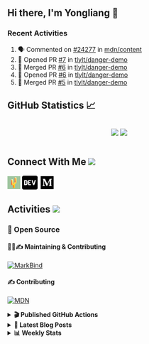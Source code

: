 ## Hi there, I'm Yongliang 👋

### Recent Activities

<!--START_SECTION:activity-->
1. 🗣 Commented on [#24277](https://github.com/mdn/content/issues/24277) in [mdn/content](https://github.com/mdn/content)
2. 💪 Opened PR [#7](https://github.com/tlylt/danger-demo/pull/7) in [tlylt/danger-demo](https://github.com/tlylt/danger-demo)
3. 🎉 Merged PR [#6](https://github.com/tlylt/danger-demo/pull/6) in [tlylt/danger-demo](https://github.com/tlylt/danger-demo)
4. 💪 Opened PR [#6](https://github.com/tlylt/danger-demo/pull/6) in [tlylt/danger-demo](https://github.com/tlylt/danger-demo)
5. 🎉 Merged PR [#5](https://github.com/tlylt/danger-demo/pull/5) in [tlylt/danger-demo](https://github.com/tlylt/danger-demo)
<!--END_SECTION:activity-->

## GitHub Statistics :chart_with_upwards_trend:
<div align="center">
<div style="display: flex; align-items: center; justify-content: center;">

[![](https://github-readme-stats-tlylt.vercel.app/api?username=tlylt&show_icons=true&theme=tokyonight&hide_border=true&locale=en)](https://github.com/tlylt)
[![](https://github-readme-streak-stats.herokuapp.com/?user=tlylt&theme=tokyonight&hide_border=true)](https://github.com/tlylt)
</div>
</div>

## Connect With Me <img src="https://media.giphy.com/media/2wh5K5yE3ulp3xgYcG/giphy-downsized.gif" width="30">

<a href="https://www.yongliangliu.com/" target="_blank"><img align="center" src="static/site-icon.png" alt="yongliangliu.com" height="29" width="29" /></a>
<a href="https://dev.to/tlylt" target="_blank"><img align="center" src="static/dev-badge.svg" alt="dev.to/tlylt" height="35" width="35" /></a>
<a href="https://tlylt.medium.com" target="_blank"><img align="center" src="static/medium.png" alt="tlylt.medium.com" height="35" width="35" /></a>

## Activities <img src="https://media.giphy.com/media/WUlplcMpOCEmTGBtBW/giphy.gif" width="30">

### 🔭 Open Source

#### 👷‍♂️✍️ Maintaining & Contributing
[![MarkBind](https://github-readme-stats-tlylt.vercel.app/api/pin/?username=markbind&repo=markbind)](https://github.com/MarkBind/markbind)

#### ✍️ Contributing
[![MDN](https://github-readme-stats-tlylt.vercel.app/api/pin/?username=mdn&repo=content)](https://github.com/mdn/content)

<details>
<summary> <b>🎬 Published GitHub Actions </b> </summary>

[![install-graphviz](https://github-readme-stats-tlylt.vercel.app/api/pin/?username=tlylt&repo=install-graphviz)](https://github.com/tlylt/install-graphviz)

[![reposense-action](https://github-readme-stats-tlylt.vercel.app/api/pin/?username=tlylt&repo=reposense-action)](https://github.com/tlylt/reposense-action)

[![markbin-action](https://github-readme-stats-tlylt.vercel.app/api/pin/?username=markbind&repo=markbind-action)](https://github.com/MarkBind/markbind-action)

</details>

<details>
<summary> <b>📕 Latest Blog Posts</b> </summary>

<!-- BLOG-POST-LIST:START -->
- [Creating a regex-based Markdown parser in TypeScript](https://www.yongliangliu.com/blog/rmark/)
- [Create VSCode Snippets for Markdown Blog Workflows](https://www.yongliangliu.com/blog/vscode-snippets/)
- [Brag Doc 2023](https://www.yongliangliu.com/blog/brag-doc-2023/)
- [My Journey into Open Source](https://www.yongliangliu.com/blog/my-journey-into-open-source/)
- [Resources for Orbital CP2106 Independent Software Development Project](https://www.yongliangliu.com/blog/orbital-prep/)
<!-- BLOG-POST-LIST:END -->

</details>

<details>
<summary> <b>📊 Weekly Stats</b> </summary>

<!--START_SECTION:waka-->
![Code Time](http://img.shields.io/badge/Code%20Time-806%20hrs%2055%20mins-blue)

**🐱 My GitHub Data** 

> 🏆 576 Contributions in the Year 2023
 > 
> 📦 604.4 kB Used in GitHub's Storage 
 > 
> 🚫 Not Opted to Hire
 > 
> 📜 160 Public Repositories 
 > 
> 🔑 27 Private Repositories  
 > 
**I'm an Early 🐤** 

```text
🌞 Morning      234 commits       ███████░░░░░░░░░░░░░░░░░░   30.63 % 
🌆 Daytime      204 commits       ██████░░░░░░░░░░░░░░░░░░░   26.70 % 
🌃 Evening      277 commits       █████████░░░░░░░░░░░░░░░░   36.26 % 
🌙 Night         49 commits       █░░░░░░░░░░░░░░░░░░░░░░░░   06.41 % 

```
📅 **I'm Most Productive on Friday** 

```text
Monday         110 commits       ███░░░░░░░░░░░░░░░░░░░░░░   14.40 % 
Tuesday         94 commits       ███░░░░░░░░░░░░░░░░░░░░░░   12.30 % 
Wednesday      129 commits       ████░░░░░░░░░░░░░░░░░░░░░   16.88 % 
Thursday        98 commits       ███░░░░░░░░░░░░░░░░░░░░░░   12.83 % 
Friday         171 commits       █████░░░░░░░░░░░░░░░░░░░░   22.38 % 
Saturday       100 commits       ███░░░░░░░░░░░░░░░░░░░░░░   13.09 % 
Sunday          62 commits       ██░░░░░░░░░░░░░░░░░░░░░░░   08.12 % 

```


📊 **This Week I Spent My Time On** 

```text
⌚︎ Time Zone: Asia/Singapore

💬 Programming Languages: 
Markdown                 11 hrs 25 mins      ████████████████░░░░░░░░░   67.25 % 
JavaScript               2 hrs 21 mins       ███░░░░░░░░░░░░░░░░░░░░░░   13.90 % 
YAML                     39 mins             █░░░░░░░░░░░░░░░░░░░░░░░░   03.87 % 
Text                     33 mins             ░░░░░░░░░░░░░░░░░░░░░░░░░   03.30 % 
Java                     24 mins             ░░░░░░░░░░░░░░░░░░░░░░░░░   02.41 % 

```


 Last Updated on 20/02/2023 00:39:39 UTC
<!--END_SECTION:waka-->

</details>
